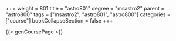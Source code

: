+++
weight = 801
title = "astro801"
degree = "msastro2"
parent = "astro800"
tags = ["msastro2", "astro801", "astro800"]
categories = ["course"]
bookCollapseSection = false
+++

{{< genCoursePage >}}
